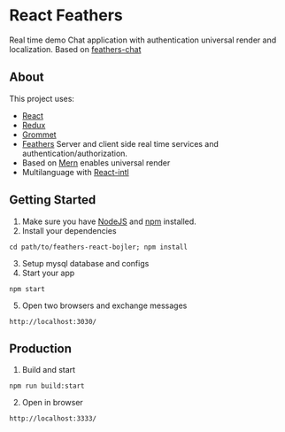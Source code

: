 # React Feathers 
Real time demo Chat application with authentication universal render and localization.
Based on [feathers-chat](https://github.com/feathersjs/feathers-chat)

## About

This project uses: 

- [React](https://facebook.github.io/react/)
- [Redux](http://redux.js.org/)
- [Grommet](http://www.grommet.io/)
- [Feathers](http://feathersjs.com) Server and client side real time services and authentication/authorization. 
- Based on [Mern](mern.io) enables universal render
- Multilanguage with [React-intl](https://github.com/yahoo/react-intl)

## Getting Started

1. Make sure you have [NodeJS](https://nodejs.org/) and [npm](https://www.npmjs.com/) installed.
2. Install your dependencies    
```
cd path/to/feathers-react-bojler; npm install
```
3. Setup mysql database and configs
4. Start your app    
```
npm start
```
5. Open two browsers and exchange messages
```
http://localhost:3030/
```

## Production

1. Build and start
```
npm run build:start
```

2. Open in browser
```
http://localhost:3333/
```
